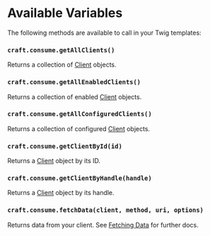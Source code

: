 # Available Variables
The following methods are available to call in your Twig templates:

### `craft.consume.getAllClients()`
Returns a collection of [Client](docs:developers/client) objects.

### `craft.consume.getAllEnabledClients()`
Returns a collection of enabled [Client](docs:developers/client) objects.

### `craft.consume.getAllConfiguredClients()`
Returns a collection of configured [Client](docs:developers/client) objects.

### `craft.consume.getClientById(id)`
Returns a [Client](docs:developers/client) object by its ID.

### `craft.consume.getClientByHandle(handle)`
Returns a [Client](docs:developers/client) object by its handle.

### `craft.consume.fetchData(client, method, uri, options)`
Returns data from your client. See [Fetching Data](docs:template-guides/fetching-data) for further docs.
